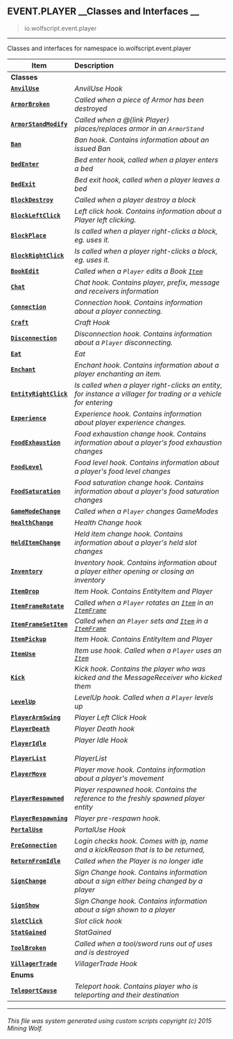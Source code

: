 ## EVENT.PLAYER __Classes and Interfaces __

>io.wolfscript.event.player

---

Classes and interfaces for namespace io.wolfscript.event.player

Item | Description   
--- | :--- 
__Classes__|
__[`AnvilUse`](AnvilUse.md)__ | _AnvilUse Hook_ 
__[`ArmorBroken`](ArmorBroken.md)__ | _Called when a piece of Armor has been destroyed_ 
__[`ArmorStandModify`](ArmorStandModify.md)__ | _Called when a @{link Player} places/replaces armor in an `ArmorStand`_ 
__[`Ban`](Ban.md)__ | _Ban hook. Contains information about an issued Ban_ 
__[`BedEnter`](BedEnter.md)__ | _Bed enter hook, called when a player enters a bed_ 
__[`BedExit`](BedExit.md)__ | _Bed exit hook, called when a player leaves a bed_ 
__[`BlockDestroy`](BlockDestroy.md)__ | _Called when a player destroy a block_ 
__[`BlockLeftClick`](BlockLeftClick.md)__ | _Left click hook. Contains information about a Player left clicking._ 
__[`BlockPlace`](BlockPlace.md)__ | _Is called when a player right-clicks a block, eg. uses it._ 
__[`BlockRightClick`](BlockRightClick.md)__ | _Is called when a player right-clicks a block, eg. uses it._ 
__[`BookEdit`](BookEdit.md)__ | _Called when a `Player` edits a Book [`Item`](..\..\api\inventory\Item.md)_ 
__[`Chat`](Chat.md)__ | _Chat hook. Contains player, prefix, message and receivers information_ 
__[`Connection`](Connection.md)__ | _Connection hook. Contains information about a player connecting._ 
__[`Craft`](Craft.md)__ | _Craft Hook_ 
__[`Disconnection`](Disconnection.md)__ | _Disconnection hook. Contains information about a `Player` disconnecting._ 
__[`Eat`](Eat.md)__ | _Eat_ 
__[`Enchant`](Enchant.md)__ | _Enchant hook. Contains information about a player enchanting an item._ 
__[`EntityRightClick`](EntityRightClick.md)__ | _Is called when a player right-clicks an entity, for instance a villager for trading or a vehicle for entering_ 
__[`Experience`](Experience.md)__ | _Experience hook. Contains information about player experience changes._ 
__[`FoodExhaustion`](FoodExhaustion.md)__ | _Food exhaustion change hook. Contains information about a player's food exhaustion changes_ 
__[`FoodLevel`](FoodLevel.md)__ | _Food level hook. Contains information about a player's food level changes_ 
__[`FoodSaturation`](FoodSaturation.md)__ | _Food saturation change hook. Contains information about a player's food saturation changes_ 
__[`GameModeChange`](GameModeChange.md)__ | _Called when a `Player` changes GameModes_ 
__[`HealthChange`](HealthChange.md)__ | _Health Change hook_ 
__[`HeldItemChange`](HeldItemChange.md)__ | _Held item change hook. Contains information about a player's held slot changes_ 
__[`Inventory`](Inventory.md)__ | _Inventory hook. Contains information about a player either opening or closing an inventory_ 
__[`ItemDrop`](ItemDrop.md)__ | _Item Hook. Contains EntityItem and Player_ 
__[`ItemFrameRotate`](ItemFrameRotate.md)__ | _Called when a `Player` rotates an [`Item`](..\..\api\inventory\Item.md) in an [`ItemFrame`](..\..\api\entity\hanging\ItemFrame.md)_ 
__[`ItemFrameSetItem`](ItemFrameSetItem.md)__ | _Called when an `Player` sets and [`Item`](..\..\api\inventory\Item.md) in a [`ItemFrame`](..\..\api\entity\hanging\ItemFrame.md)_ 
__[`ItemPickup`](ItemPickup.md)__ | _Item Hook. Contains EntityItem and Player_ 
__[`ItemUse`](ItemUse.md)__ | _Item use hook. Called when a `Player` uses an [`Item`](..\..\api\inventory\Item.md)_ 
__[`Kick`](Kick.md)__ | _Kick hook. Contains the player who was kicked and the MessageReceiver who kicked them_ 
__[`LevelUp`](LevelUp.md)__ | _LevelUp hook. Called when a `Player` levels up_ 
__[`PlayerArmSwing`](PlayerArmSwing.md)__ | _Player Left Click Hook_ 
__[`PlayerDeath`](PlayerDeath.md)__ | _Player Death hook_ 
__[`PlayerIdle`](PlayerIdle.md)__ | _Player Idle Hook<p/>_ 
__[`PlayerList`](PlayerList.md)__ | _PlayerList_ 
__[`PlayerMove`](PlayerMove.md)__ | _Player move hook. Contains information about a player's movement_ 
__[`PlayerRespawned`](PlayerRespawned.md)__ | _Player respawned hook. Contains the reference to the freshly spawned player entity_ 
__[`PlayerRespawning`](PlayerRespawning.md)__ | _Player pre-respawn hook._ 
__[`PortalUse`](PortalUse.md)__ | _PortalUse Hook_ 
__[`PreConnection`](PreConnection.md)__ | _Login checks hook. Comes with ip, name and a kickReason that is to be returned,_ 
__[`ReturnFromIdle`](ReturnFromIdle.md)__ | _Called when the Player is no longer idle_ 
__[`SignChange`](SignChange.md)__ | _Sign Change hook. Contains information about a sign either being changed by a player_ 
__[`SignShow`](SignShow.md)__ | _Sign Change hook. Contains information about a sign shown to a player_ 
__[`SlotClick`](SlotClick.md)__ | _Slot click hook_ 
__[`StatGained`](StatGained.md)__ | _StatGained_ 
__[`ToolBroken`](ToolBroken.md)__ | _Called when a tool/sword runs out of uses and is destroyed_ 
__[`VillagerTrade`](VillagerTrade.md)__ | _VillagerTrade Hook_ 
__Enums__|
__[`TeleportCause`](TeleportCause.md)__ | _Teleport hook. Contains player who is teleporting and their destination_ 



---



###### This file was system generated using custom scripts copyright (c) 2015 Mining Wolf.
	

